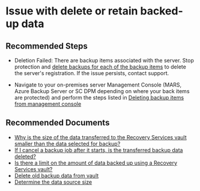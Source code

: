 <properties
	pageTitle="Issue with delete or retain data"
	description="Issue with delete or retain data"
	service="microsoft.recoveryservices"
	resource="vaults"
	authors="srinathvasireddy"
	ms.author="srinathvasireddy"
	displayOrder=""
	selfHelpType="generic"
	supportTopicIds="32632785"
	resourceTags=""
	productPesIds="15207"
	cloudEnvironments="public"
	articleId="0737d89c-41cb-471d-b2cb-e76d0de74c5f"
/>

# Issue with delete or retain backed-up data

## **Recommended Steps**

* Deletion Failed: There are backup items associated with the server. Stop protection and [delete backups for each of the backup items](https://aka.ms/DeleteBackupItems) to delete the server's registration. If the issue persists, contact support.
	
* Navigate to your on-premises server Management Console (MARS, Azure Backup Server or SC DPM depending on where your back items are protected) and perform the steps listed in [Deleting backup items from management console](https://docs.microsoft.com/azure/backup/backup-azure-delete-vault#deleting-backup-items-from-management-console)

## **Recommended Documents**

- [Why is the size of the data transferred to the Recovery Services vault smaller than the data selected for backup?](https://aka.ms/AB-smaller-data-backup)<br>
- [If I cancel a backup job after it starts, is the transferred backup data deleted?](https://aka.ms/AB-transferred-backup-data)<br>
- [Is there a limit on the amount of data backed up using a Recovery Services vault?](https://aka.ms/AB-data-backed-up)<br>
- [Delete old backup data from vault](https://aka.ms/AB-retain-the-data)<br>
- [Determine the data source size](https://aka.ms/aka.msAB-data-source-size)<br>
